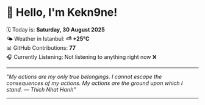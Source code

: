# 👋 Hello, I'm Kekn9ne!

🗓️ Today is: **Saturday, 30 August 2025**  
🌤️ Weather in Istanbul: **⛅️  +25°C**  
📊 GitHub Contributions: **77**  
🎧 Currently Listening: Not listening to anything right now ❌

---

_"My actions are my only true belongings. I cannot escape the consequences of my actions. My actions are the ground upon which I stand. — *Thich Nhat Hanh*"_

---
